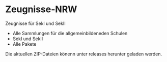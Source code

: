 # Zeugnisse-NRW
Zeugnisse für SekI und SekII

* Alle Sammlungen für die allgemeinbildeneden Schulen
* SekI und SekII
* Alle Pakete

Die aktuellen ZIP-Dateien könenn unter releases herunter geladen werden.
